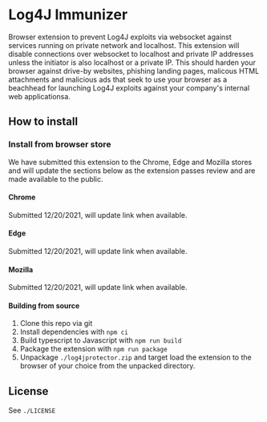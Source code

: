 # Log4J Immunizer

Browser extension to prevent Log4J exploits via websocket against services running on private network and localhost. This extension will disable connections over websocket to localhost and private IP addresses unless the initiator is also localhost or a private IP. This should harden your browser against drive-by websites, phishing landing pages, malicous HTML attachments and malicious ads that seek to use your browser as a beachhead for launching Log4J exploits against your company's internal web applicationsa.

## How to install

### Install from browser store

We have submitted this extension to the Chrome, Edge and Mozilla stores and will update the sections below as the extension passes review and are made available to the public.

#### Chrome

Submitted 12/20/2021, will update link when available.

#### Edge

Submitted 12/20/2021, will update link when available.

#### Mozilla

Submitted 12/20/2021, will update link when available.

#### Building from source

1. Clone this repo via git
2. Install dependencies with `npm ci`
3. Build typescript to Javascript with `npm run build`
4. Package the extension with `npm run package`
5. Unpackage `./log4jprotector.zip` and target load the extension to the browser of your choice from the unpacked directory.

## License

See `./LICENSE`
